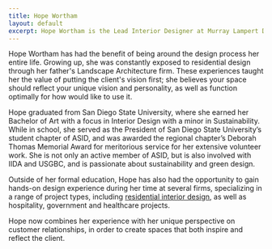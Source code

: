 ```yaml
---
title: Hope Wortham
layout: default
excerpt: Hope Wortham is the Lead Interior Designer at Murray Lampert Design, Build, Remodel in San Diego. Visit to learn more about Hope and the Murray Lampert team.
---
```


Hope Wortham has had the benefit of being around the design process her entire life. Growing up, she was constantly exposed to residential design through her father's Landscape Architecture firm. These experiences taught her the value of putting the client's vision first; she believes your space should reflect your unique vision and personality, as well as function optimally for how would like to use it.

Hope graduated from San Diego State University, where she earned her Bachelor of Art with a focus in Interior Design with a minor in Sustainability. While in school, she served as the President of San Diego State University’s student chapter of ASID, and was awarded the regional chapter’s Deborah Thomas Memorial Award for meritorious service for her extensive volunteer work. She is not only an active member of ASID, but is also involved with IIDA and USGBC, and is passionate about sustainability and green design.

Outside of her formal education, Hope has also had the opportunity to gain hands-on design experience during her time at several firms, specializing in a range of project types, including [residential interior design](/san-diego-asid-professionals), as well as hospitality, government and healthcare projects. 

Hope now combines her experience with her unique perspective on customer relationships, in order to create spaces that both inspire and reflect the client.
